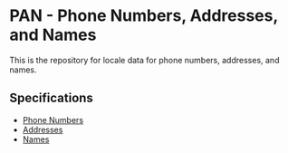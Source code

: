 # PAN - Phone Numbers, Addresses, and Names

This is the repository for locale data for phone numbers, addresses, and names.

## Specifications

- [Phone Numbers](./specs/PhoneNumbers.md)
- [Addresses](./specs/Addresses.md)
- [Names](./specs/Names.md)
